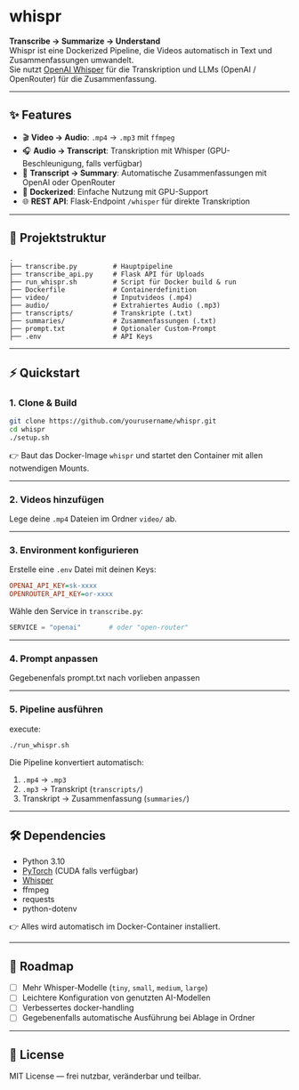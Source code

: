 # whispr

**Transcribe → Summarize → Understand**  
Whispr ist eine Dockerized Pipeline, die Videos automatisch in Text und Zusammenfassungen umwandelt.  
Sie nutzt [OpenAI Whisper](https://github.com/openai/whisper) für die Transkription und LLMs (OpenAI / OpenRouter) für die Zusammenfassung.

---

## ✨ Features

- 🎬 **Video → Audio**: `.mp4` → `.mp3` mit `ffmpeg`
- 🎧 **Audio → Transcript**: Transkription mit Whisper (GPU-Beschleunigung, falls verfügbar)
- 📝 **Transcript → Summary**: Automatische Zusammenfassungen mit OpenAI oder OpenRouter
- 🐳 **Dockerized**: Einfache Nutzung mit GPU-Support
- 🌐 **REST API**: Flask-Endpoint `/whisper` für direkte Transkription

---

## 📂 Projektstruktur

```
.
├── transcribe.py         # Hauptpipeline
├── transcribe_api.py     # Flask API für Uploads
├── run_whispr.sh         # Script für Docker build & run
├── Dockerfile            # Containerdefinition
├── video/                # Inputvideos (.mp4)
├── audio/                # Extrahiertes Audio (.mp3)
├── transcripts/          # Transkripte (.txt)
├── summaries/            # Zusammenfassungen (.txt)
├── prompt.txt            # Optionaler Custom-Prompt
├── .env                  # API Keys
```

---

## ⚡ Quickstart

### 1. Clone & Build
```bash
git clone https://github.com/yourusername/whispr.git
cd whispr
./setup.sh
```

👉 Baut das Docker-Image `whispr` und startet den Container mit allen notwendigen Mounts.

---

### 2. Videos hinzufügen
Lege deine `.mp4` Dateien im Ordner `video/` ab.

---

### 3. Environment konfigurieren
Erstelle eine `.env` Datei mit deinen Keys:

```ini
OPENAI_API_KEY=sk-xxxx
OPENROUTER_API_KEY=or-xxxx
```

Wähle den Service in `transcribe.py`:
```python
SERVICE = "openai"       # oder "open-router"
```

---

### 4. Prompt anpassen
Gegebenenfals prompt.txt nach vorlieben anpassen

---

### 5. Pipeline ausführen
execute:
```bash
./run_whispr.sh
```

Die Pipeline konvertiert automatisch:

1. `.mp4` → `.mp3`
2. `.mp3` → Transkript (`transcripts/`)
3. Transkript → Zusammenfassung (`summaries/`)

---

## 🛠 Dependencies

- Python 3.10
- [PyTorch](https://pytorch.org/) (CUDA falls verfügbar)
- [Whisper](https://github.com/openai/whisper)
- ffmpeg
- requests
- python-dotenv

👉 Alles wird automatisch im Docker-Container installiert.

---

## 📌 Roadmap

- [ ] Mehr Whisper-Modelle (`tiny`, `small`, `medium`, `large`)
- [ ] Leichtere Konfiguration von genutzten AI-Modellen
- [ ] Verbessertes docker-handling
- [ ] Gegebenenfalls automatische Ausführung bei Ablage in Ordner

---

## 📄 License

MIT License — frei nutzbar, veränderbar und teilbar.
